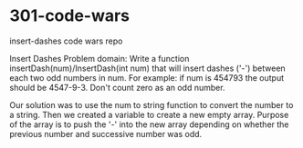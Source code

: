 # 301-code-wars
insert-dashes
code wars repo

Insert Dashes
Problem domain: Write a function insertDash(num)/InsertDash(int num) that will insert dashes ('-') between each two odd numbers in num. For example: if num is 454793 the output should be 4547-9-3. Don't count zero as an odd number.

Our solution was to use the num to string function to convert the number to a string. Then we created a variable to create a new empty array. Purpose of the array is to push the '-' into the new array depending on whether the previous number and successive number was odd.
